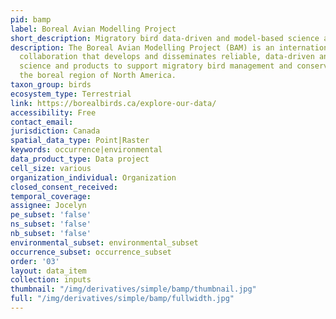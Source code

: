 ```yaml
---
pid: bamp
label: Boreal Avian Modelling Project
short_description: Migratory bird data-driven and model-based science and products.
description: The Boreal Avian Modelling Project (BAM) is an international scientific
  collaboration that develops and disseminates reliable, data-driven and model-based
  science and products to support migratory bird management and conservation across
  the boreal region of North America.
taxon_group: birds
ecosystem_type: Terrestrial
link: https://borealbirds.ca/explore-our-data/
accessibility: Free
contact_email: 
jurisdiction: Canada
spatial_data_type: Point|Raster
keywords: occurrence|environmental
data_product_type: Data project
cell_size: various
organization_individual: Organization
closed_consent_received: 
temporal_coverage: 
assignee: Jocelyn
pe_subset: 'false'
ns_subset: 'false'
nb_subset: 'false'
environmental_subset: environmental_subset
occurrence_subset: occurrence_subset
order: '03'
layout: data_item
collection: inputs
thumbnail: "/img/derivatives/simple/bamp/thumbnail.jpg"
full: "/img/derivatives/simple/bamp/fullwidth.jpg"
---
```

